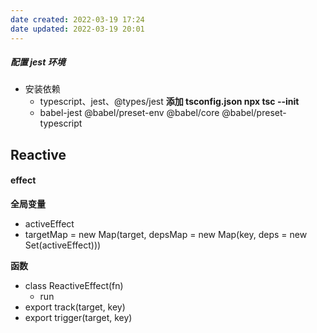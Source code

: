 ```yaml
---
date created: 2022-03-19 17:24
date updated: 2022-03-19 20:01
---
```


##### 配置 jest 环境

- 安装依赖
	- typescript、jest、@types/jest    **添加 tsconfig.json  npx tsc --init**
	- babel-jest @babel/preset-env @babel/core @babel/preset-typescript

## Reactive

#### effect

**全局变量**

- activeEffect
- targetMap = new Map(target, depsMap = new Map(key, deps = new Set(activeEffect)))

**函数**

- class ReactiveEffect(fn)
	- run
- export track(target, key)
- export trigger(target, key)
